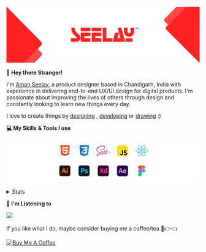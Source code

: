 [![banner](./images/seelay.svg)](https://www.seelay.in)

**👋 Hey there Stranger!**

I'm [Aman Seelay](https://www.seelay.in), a product designer based in Chandigarh, India with experience in delivering end-to-end UX/UI design for digital products. I'm passionate about improving the lives of others through design and constantly looking to learn new things every day.

I love to create things by [designing](https://www.seelay.in/#work) , [developing](https://www.seelay.in/#projects) or [drawing](https://art.seelay.in) :)

**💻 My Skills & Tools I use**

[![banner](./images/skills&tools.svg)](https://www.seelay.in/about)

<details>
  <summary>Stats</summary>

---

<!--START_SECTION:waka-->
![Profile Views](http://img.shields.io/badge/Profile%20Views-3-blue)

**🐱 My GitHub Data** 

> 🏆 368 Contributions in the Year 2022
 > 
> 📦 676.8 kB Used in GitHub's Storage 
 > 
> 💼 Opted to Hire
 > 
> 📜 3 Public Repositories 
 > 
> 🔑 38 Private Repositories  
 > 
**I'm a Night 🦉** 

```text
🌞 Morning    146 commits    █████░░░░░░░░░░░░░░░░░░░░   19.81% 
🌆 Daytime    116 commits    ████░░░░░░░░░░░░░░░░░░░░░   15.74% 
🌃 Evening    198 commits    ██████░░░░░░░░░░░░░░░░░░░   26.87% 
🌙 Night      277 commits    █████████░░░░░░░░░░░░░░░░   37.58%

```
📅 **I'm Most Productive on Sunday** 

```text
Monday       131 commits    ████░░░░░░░░░░░░░░░░░░░░░   17.77% 
Tuesday      82 commits     ██░░░░░░░░░░░░░░░░░░░░░░░   11.13% 
Wednesday    90 commits     ███░░░░░░░░░░░░░░░░░░░░░░   12.21% 
Thursday     98 commits     ███░░░░░░░░░░░░░░░░░░░░░░   13.3% 
Friday       89 commits     ███░░░░░░░░░░░░░░░░░░░░░░   12.08% 
Saturday     96 commits     ███░░░░░░░░░░░░░░░░░░░░░░   13.03% 
Sunday       151 commits    █████░░░░░░░░░░░░░░░░░░░░   20.49%

```


📊 **This Week I Spent My Time On** 

```text
⌚︎ Time Zone: Asia/Kolkata

💬 Programming Languages: 
No Activity Tracked This Week

🔥 Editors: 
No Activity Tracked This Week

💻 Operating System: 
No Activity Tracked This Week

```

**I Mostly Code in JavaScript** 

```text
JavaScript               28 repos            ██████████████████░░░░░░░   71.79% 
TypeScript               11 repos            ███████░░░░░░░░░░░░░░░░░░   28.21%

```



 Last Updated on 25/11/2022 06:45:33 UTC
<!--END_SECTION:waka-->

---

 </details>

**🎵 I'm Listening to**

<object data="https://now-play.vercel.app/api/generate?uid=7a17a86e-d6b7-43b5-8d9c-1d6dae42a779" >

  <img src="https://now-play.vercel.app/api/generate?uid=7a17a86e-d6b7-43b5-8d9c-1d6dae42a779" />

</object>

If you like what I do, maybe consider buying me a coffee/tea 🥺👉👈

<a href="https://www.buymeacoffee.com/seelay" target="_blank"><img src="https://cdn.buymeacoffee.com/buttons/v2/default-red.png" alt="Buy Me A Coffee" width="150" ></a>

